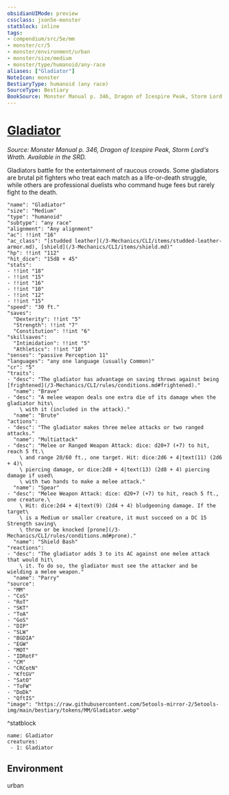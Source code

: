 ```yaml
---
obsidianUIMode: preview
cssclass: json5e-monster
statblock: inline
tags:
- compendium/src/5e/mm
- monster/cr/5
- monster/environment/urban
- monster/size/medium
- monster/type/humanoid/any-race
aliases: ["Gladiator"]
NoteIcon: monster
BestiaryType: humanoid (any race)
SourceType: Bestiary
BookSource: Monster Manual p. 346, Dragon of Icespire Peak, Storm Lord's Wrath. Available in the SRD.
---
```

# [Gladiator](3-Mechanics\CLI\bestiary\humanoid/gladiator.md)
*Source: Monster Manual p. 346, Dragon of Icespire Peak, Storm Lord's Wrath. Available in the SRD.*  

Gladiators battle for the entertainment of raucous crowds. Some gladiators are brutal pit fighters who treat each match as a life-or-death struggle, while others are professional duelists who command huge fees but rarely fight to the death.

```statblock
"name": "Gladiator"
"size": "Medium"
"type": "humanoid"
"subtype": "any race"
"alignment": "Any alignment"
"ac": !!int "16"
"ac_class": "[studded leather](/3-Mechanics/CLI/items/studded-leather-armor.md), [shield](/3-Mechanics/CLI/items/shield.md)"
"hp": !!int "112"
"hit_dice": "15d8 + 45"
"stats":
- !!int "18"
- !!int "15"
- !!int "16"
- !!int "10"
- !!int "12"
- !!int "15"
"speed": "30 ft."
"saves":
  "Dexterity": !!int "5"
  "Strength": !!int "7"
  "Constitution": !!int "6"
"skillsaves":
  "Intimidation": !!int "5"
  "Athletics": !!int "10"
"senses": "passive Perception 11"
"languages": "any one language (usually Common)"
"cr": "5"
"traits":
- "desc": "The gladiator has advantage on saving throws against being [frightened](/3-Mechanics/CLI/rules/conditions.md#frightened)."
  "name": "Brave"
- "desc": "A melee weapon deals one extra die of its damage when the gladiator hits\
    \ with it (included in the attack)."
  "name": "Brute"
"actions":
- "desc": "The gladiator makes three melee attacks or two ranged attacks."
  "name": "Multiattack"
- "desc": "Melee or Ranged Weapon Attack: dice: d20+7 (+7) to hit, reach 5 ft.\
    \ and range 20/60 ft., one target. Hit: dice:2d6 + 4|text(11) (2d6 + 4)\
    \ piercing damage, or dice:2d8 + 4|text(13) (2d8 + 4) piercing damage if used\
    \ with two hands to make a melee attack."
  "name": "Spear"
- "desc": "Melee Weapon Attack: dice: d20+7 (+7) to hit, reach 5 ft., one creature.\
    \ Hit: dice:2d4 + 4|text(9) (2d4 + 4) bludgeoning damage. If the target\
    \ is a Medium or smaller creature, it must succeed on a DC 15 Strength saving\
    \ throw or be knocked [prone](/3-Mechanics/CLI/rules/conditions.md#prone)."
  "name": "Shield Bash"
"reactions":
- "desc": "The gladiator adds 3 to its AC against one melee attack that would hit\
    \ it. To do so, the gladiator must see the attacker and be wielding a melee weapon."
  "name": "Parry"
"source":
- "MM"
- "CoS"
- "RoT"
- "SKT"
- "ToA"
- "GoS"
- "DIP"
- "SLW"
- "BGDIA"
- "EGW"
- "MOT"
- "IDRotF"
- "CM"
- "CRCotN"
- "KftGV"
- "SatO"
- "ToFW"
- "DoDk"
- "QftIS"
"image": "https://raw.githubusercontent.com/5etools-mirror-2/5etools-img/main/bestiary/tokens/MM/Gladiator.webp"
```
^statblock

```encounter-table
name: Gladiator
creatures:
 - 1: Gladiator
```

## Environment

urban